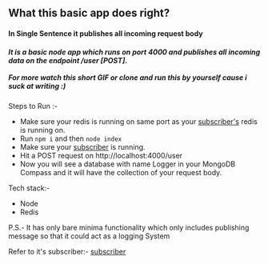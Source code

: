 <h2>What this basic app does right?</h2>
<h4>In Single Sentence it publishes all incoming request body </h4>
<h5>It is a basic node app which runs on port 4000 and publishes all incoming data on the endpoint /user [POST].<br><br> For more watch this short GIF or clone and run this by yourself cause i suck at writing :)</h5>

Steps to Run :-

- Make sure your redis is running on same port as your [subscriber's](https://github.com/kunal202/easyhack_sub)
  redis is running on.
- Run `npm i` and then `node index`
- Make sure your [subscriber](https://github.com/kunal202/easyhack_sub)
 is running.
- Hit a POST request on http://localhost:4000/user
- Now you will see a database with name Logger in your MongoDB Compass and it will have the collection of your request body.

Tech stack:-

- Node
- Redis

P.S.- It has only bare minima functionality which only includes publishing message so that it could act as a logging System

Refer to it's subscriber:-
[subscriber](https://github.com/kunal202/easyhack_sub)
